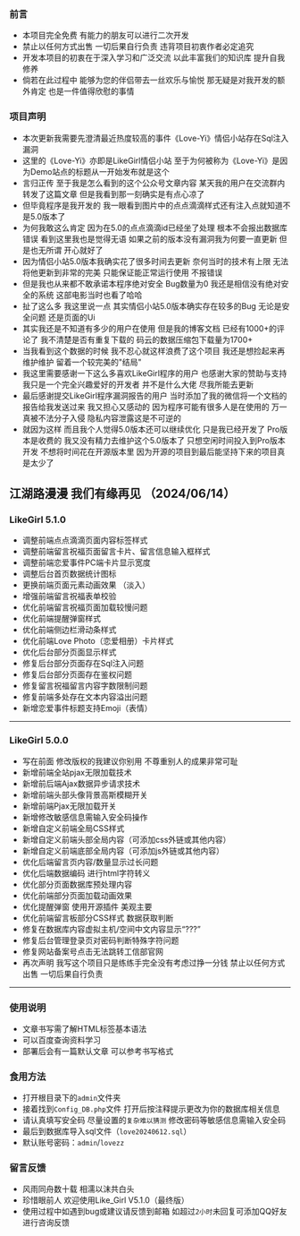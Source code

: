 
### 前言

* 本项目完全免费 有能力的朋友可以进行二次开发
* 禁止以任何方式出售 一切后果自行负责 违背项目初衷作者必定追究
* 开发本项目的初衷在于深入学习和广泛交流 以此丰富我们的知识库 提升自我修养
* 倘若在此过程中 能够为您的伴侣带去一丝欢乐与愉悦 那无疑是对我开发的额外肯定 也是一件值得欣慰的事情


### 项目声明


- 本次更新我需要先澄清最近热度较高的事件《Love-Yi》情侣小站存在Sql注入漏洞
- 这里的《Love-Yi》亦即是LikeGirl情侣小站 至于为何被称为《Love-Yi》是因为Demo站点的标题从一开始发布就是这个
- 言归正传 至于我是怎么看到的这个公众号文章内容 某天我的用户在交流群内转发了这篇文章 但是我看到那一刻确实是有点心凉了
- 但毕竟程序是我开发的 我一眼看到图片中的点点滴滴样式还有注入点就知道不是5.0版本了
- 为何我敢这么肯定 因为在5.0的点点滴滴id已经坐了处理 根本不会报出数据库错误 看到这里我也是觉得无语 如果之前的版本没有漏洞我为何要一直更新 但是也无所谓 开心就好了
- 因为情侣小站5.0版本我确实花了很多时间去更新 奈何当时的技术有上限 无法将他更新到非常的完美 只能保证能正常运行使用 不报错误
- 但是我也从来都不敢承诺本程序绝对安全 Bug数量为0 我还是相信没有绝对安全的系统 这部电影当时也看了哈哈
- 扯了这么多 我这里说一点 其实情侣小站5.0版本确实存在较多的Bug 无论是安全问题 还是页面的Ui
- 其实我还是不知道有多少的用户在使用 但是我的博客文档 已经有1000+的评论了 我不清楚是否有重复下载的 码云的数据压缩包下载量为1700+
- 当我看到这个数据的时候 我不忍心就这样浪费了这个项目 我还是想捡起来再维护维护 留着一个较完美的"结局"
- 我这里需要感谢一下这么多喜欢LikeGirl程序的用户 也感谢大家的赞助与支持 我只是一个完全兴趣爱好的开发者 并不是什么大佬 尽我所能去更新
- 最后感谢提交LikeGirl程序漏洞报告的用户 当时添加了我的微信将一个文档的报告给我发送过来 我又担心又感动的 因为程序可能有很多人是在使用的 万一真被不法分子入侵 隐私内容泄露这是不可逆的
- 就因为这样 而且我个人觉得5.0版本还可以继续优化 只是我已经开发了 Pro版本是收费的 我又没有精力去维护这个5.0版本了 只想空闲时间投入到Pro版本开发 不想将时间花在开源版本里 因为开源的项目到最后能坚持下来的项目真是太少了



##   江湖路漫漫 我们有缘再见 （2024/06/14）



### LikeGirl 5.1.0

- 调整前端点点滴滴页面内容标签样式
- 调整前端留言祝福页面留言卡片、留言信息输入框样式
- 调整前端恋爱事件PC端卡片显示宽度
- 调整后台首页数据统计图标
- 更换前端页面元素动画效果 （淡入）
- 增强前端留言祝福表单校验
- 优化前端留言祝福页面加载较慢问题
- 优化前端提醒弹窗样式
- 优化前端侧边栏滑动条样式
- 优化前端Love Photo（恋爱相册）卡片样式
- 优化后台部分页面显示样式
- 修复后台部分页面存在Sql注入问题
- 修复后台部分页面存在鉴权问题
- 修复留言祝福留言内容字数限制问题
- 修复前端多处存在文本内容溢出问题
- 新增恋爱事件标题支持Emoji（表情）


------------


### LikeGirl 5.0.0

* 写在前面 修改版权的我建议你别用 不尊重别人的成果非常可耻
* 新增前端全站pjax无限加载技术
* 新增前后端Ajax数据异步请求技术
* 新增前端头部头像背景高斯模糊开关
* 新增前端Pjax无限加载开关
* 新增修改敏感信息需输入安全码操作
* 新增自定义前端全局CSS样式
* 新增自定义前端头部全局内容（可添加css外链或其他内容）
* 新增自定义前端底部全局内容（可添加js外链或其他内容）
* 优化后端留言页内容/数量显示过长问题
* 优化后端数据编码 进行html字符转义
* 优化部分页面数据库预处理内容
* 优化前端部分页面加载动画效果
* 优化提醒弹窗 使用开源插件 美观主要
* 优化前端留言板部分CSS样式 数据获取判断
* 修复在数据库内容虚拟主机/空间中文内容显示“???”
* 修复后台管理登录页对密码判断特殊字符问题
* 修复网站备案号点击无法跳转工信部官网
* 再次声明 我写这个项目只是练练手完全没有考虑过挣一分钱 禁止以任何方式出售 一切后果自行负责


------------

### 使用说明

- 文章书写需了解HTML标签基本语法
- 可以百度查询资料学习
- 部署后会有一篇默认文章 可以参考书写格式

### 食用方法

- 打开根目录下的`admin`文件夹
- 接着找到`Config_DB.php`文件 打开后按注释提示更改为你的数据库相关信息
- 请认真填写安全码 尽量设置的`复杂难以猜测` 修改密码等敏感信息需输入安全码
- 最后到数据库导入sql文件（`love20240612.sql`）
- 默认账号密码：`admin`/`lovezz`


### 留言反馈

- 风雨同舟数十载 相濡以沫共白头
- 珍惜眼前人 欢迎使用Like_Girl V5.1.0（最终版）
- 使用过程中如遇到bug或建议请反馈到邮箱 如超过`2小时`未回复可添加QQ好友进行咨询反馈


